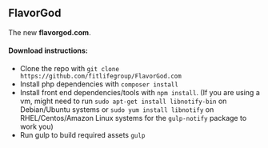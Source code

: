## FlavorGod 

The new **flavorgod.com**.

#### Download instructions:
* Clone the repo with `git clone https://github.com/fitlifegroup/FlavorGod.com`
* Install php dependencies with `composer install`
* Install front end dependencies/tools with `npm install`. (If you are using a vm, might need to run `sudo apt-get install libnotify-bin` on Debian/Ubuntu systems or `sudo yum install libnotify` on RHEL/Centos/Amazon Linux systems for the `gulp-notify` package to work you)
* Run gulp to build required assets `gulp`

